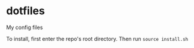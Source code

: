 # dotfiles
My config files

To install, first enter the repo's root directory.
Then run `source install.sh`
